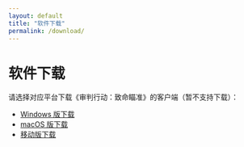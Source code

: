 ```yaml
---
layout: default
title: "软件下载"
permalink: /download/
---
```


# 软件下载

请选择对应平台下载《审判行动：致命瞄准》的客户端（暂不支持下载）：

- [Windows 版下载](https://github.com/yourusername/yourrepository/releases/download/v1.0/game-windows.zip)
- [macOS 版下载](https://github.com/yourusername/yourrepository/releases/download/v1.0/game-macos.zip)
- [移动版下载](https://github.com/yourusername/yourrepository/releases/download/v1.0/game-mobile.zip)
